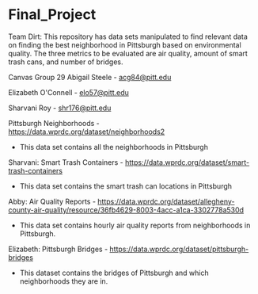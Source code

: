 # Final_Project

Team Dirt: This repository has data sets manipulated to find relevant data on finding the best neighborhood in Pittsburgh based on environmental quality. The three metrics to be evaluated are air quality, amount of smart trash cans, and number of bridges.

Canvas Group 29
Abigail Steele - acg84@pitt.edu

Elizabeth O'Connell - elo57@pitt.edu

Sharvani Roy - shr176@pitt.edu

Pittsburgh Neighborhoods - https://data.wprdc.org/dataset/neighborhoods2
- This data set contains all the neighborhoods in Pittsburgh

Sharvani: Smart Trash Containers - https://data.wprdc.org/dataset/smart-trash-containers
- This data set contains the smart trash can locations in Pittsburgh

Abby: Air Quality Reports - https://data.wprdc.org/dataset/allegheny-county-air-quality/resource/36fb4629-8003-4acc-a1ca-3302778a530d
- This data set contains hourly air quality reports from neighborhoods in Pittsburgh.

Elizabeth: Pittsburgh Bridges - https://data.wprdc.org/dataset/pittsburgh-bridges
- This dataset contains the bridges of Pittsburgh and which neighborhoods they are in.
